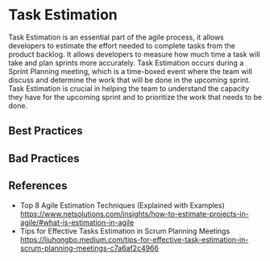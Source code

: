 # Task Estimation
Task Estimation is an essential part of the agile process, it allows developers to estimate the effort needed to complete tasks from the product backlog. It allows developers to measure how much time a task will take and plan sprints more accurately. Task Estimation occurs during a Sprint Planning meeting, which is a time-boxed event where the team will discuss and determine the work that will be done in the upcoming sprint. Task Estimation is crucial in helping the team to understand the capacity they have for the upcoming sprint and to prioritize the work that needs to be done.

## Best Practices

## Bad Practices

## References
- Top 8 Agile Estimation Techniques (Explained with Examples) https://www.netsolutions.com/insights/how-to-estimate-projects-in-agile/#what-is-estimation-in-agile 
- Tips for Effective Tasks Estimation in Scrum Planning Meetings https://liuhongbo.medium.com/tips-for-effective-task-estimation-in-scrum-planning-meetings-c7a6af2c4966